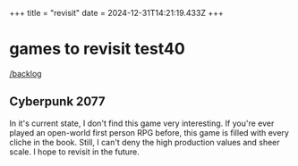 +++
title = "revisit"
date = 2024-12-31T14:21:19.433Z
+++

# games to revisit test40

[/backlog](/backlog)

## Cyberpunk 2077
In it's current state, I don't find this game very interesting. If you're ever played an open-world first person RPG before, this game is filled with every cliche in the book. Still, I can't deny the high production values and sheer scale. I hope to revisit in the future.
